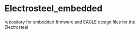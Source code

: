 # Electrosteel_embedded
repository for embedded firmware and EAGLE design files for the Electrosteel

